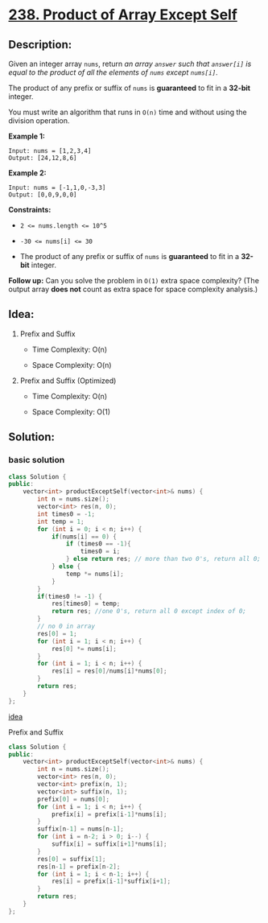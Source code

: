 # [238. Product of Array Except Self](https://leetcode.com/problems/product-of-array-except-self/)

## Description:

Given an integer array `nums`, return *an array `answer` such that `answer[i]` is equal to the product of all the elements of `nums` except `nums[i]`*.

The product of any prefix or suffix of `nums` is **guaranteed** to fit in a **32-bit** integer.

You must write an algorithm that runs in `O(n)` time and without using the division operation.


**Example 1:**

```
Input: nums = [1,2,3,4]
Output: [24,12,8,6]
```

**Example 2:**

```
Input: nums = [-1,1,0,-3,3]
Output: [0,0,9,0,0]
```

**Constraints:**


- `2 <= nums.length <= 10^5`


- `-30 <= nums[i] <= 30`


- The product of any prefix or suffix of `nums` is **guaranteed** to fit in a **32-bit** integer.


**Follow up:** Can you solve the problem in `O(1)` extra space complexity? (The output array **does not** count as extra space for space complexity analysis.)



## Idea:

1. Prefix and Suffix

   - Time Complexity: O(n)

   - Space Complexity: O(n)

2. Prefix and Suffix (Optimized)


    - Time Complexity: O(n)
    
    - Space Complexity: O(1)



## Solution:

### basic solution

```cpp
class Solution {
public:
    vector<int> productExceptSelf(vector<int>& nums) {
        int n = nums.size();
        vector<int> res(n, 0);
        int times0 = -1;
        int temp = 1;
        for (int i = 0; i < n; i++) {
            if(nums[i] == 0) {
                if (times0 == -1){
                    times0 = i;
                } else return res; // more than two 0's, return all 0;
            } else {
                temp *= nums[i];
            }
        }
        if(times0 != -1) {
            res[times0] = temp;
            return res; //one 0's, return all 0 except index of 0;
        }
        // no 0 in array
        res[0] = 1;
        for (int i = 1; i < n; i++) {
            res[0] *= nums[i];        
        }
        for (int i = 1; i < n; i++) {
            res[i] = res[0]/nums[i]*nums[0];    
        }        
        return res;
    }
};
```

[idea](https://leetcode.com/problems/product-of-array-except-self/solutions/1342916/3-minute-read-mimicking-an-interview/)


Prefix and Suffix

```cpp
class Solution {
public:
    vector<int> productExceptSelf(vector<int>& nums) {
        int n = nums.size();
        vector<int> res(n, 0);
        vector<int> prefix(n, 1);
        vector<int> suffix(n, 1);
        prefix[0] = nums[0];
        for (int i = 1; i < n; i++) {
            prefix[i] = prefix[i-1]*nums[i];
        }
        suffix[n-1] = nums[n-1];
        for (int i = n-2; i > 0; i--) {
            suffix[i] = suffix[i+1]*nums[i];
        }
        res[0] = suffix[1];
        res[n-1] = prefix[n-2];
        for (int i = 1; i < n-1; i++) {
            res[i] = prefix[i-1]*suffix[i+1];
        }      
        return res;
    }
};
```